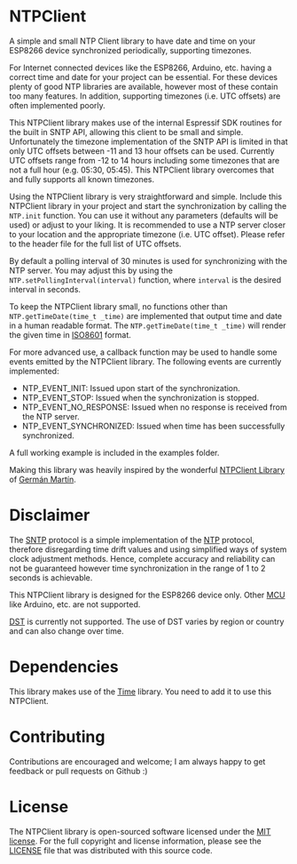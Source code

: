 # NTPClient

A simple and small NTP Client library to have date and time on your ESP8266 device synchronized periodically, supporting timezones.

For Internet connected devices like the ESP8266, Arduino, etc. having a correct time and date for your project can be essential. For these devices plenty of good NTP libraries are available, however most of these contain too many features. In addition, supporting timezones (i.e. UTC offsets) are often implemented poorly.

This NTPClient library makes use of the internal Espressif SDK routines for the built in SNTP API, allowing this client to be small and simple. Unfortunately the timezone implementation of the SNTP API is limited in that only UTC offsets between -11 and 13 hour offsets can be used. Currently UTC offsets range from -12 to 14 hours including some timezones that are not a full hour (e.g. 05:30, 05:45). This NTPClient library overcomes that and fully supports all known timezones.

Using the NTPClient library is very straightforward and simple. Include this NTPClient library in your project and start the synchronization by calling the `NTP.init` function. You can use it without any parameters (defaults will be used) or adjust to your liking. It is recommended to use a NTP server closer to your location and the appropriate timezone (i.e. UTC offset). Please refer to the header file for the full list of UTC offsets.

By default a polling interval of 30 minutes is used for synchronizing with the NTP server. You may adjust this by using the `NTP.setPollingInterval(interval)` function, where `interval` is the desired interval in seconds.

To keep the NTPClient library small, no functions other than `NTP.getTimeDate(time_t _time)` are implemented that output time and date in a human readable format. The `NTP.getTimeDate(time_t _time)` will render the given time in [ISO8601](https://en.wikipedia.org/wiki/ISO_8601) format.

For more advanced use, a callback function may be used to handle some events emitted by the NTPClient library. The following events are currently implemented:

- NTP_EVENT_INIT: Issued upon start of the synchronization.
- NTP_EVENT_STOP: Issued when the synchronization is stopped.
- NTP_EVENT_NO_RESPONSE: Issued when no response is received from the NTP server.
- NTP_EVENT_SYNCHRONIZED: Issued when time has been successfully synchronized.

A full working example is included in the examples folder.

Making this library was heavily inspired by the wonderful [NTPClient Library](https://github.com/gmag11/NtpClient) of [Germán Martín](https://github.com/gmag11).

# Disclaimer

The [SNTP](https://tools.ietf.org/html/rfc4330) protocol is a simple implementation of the [NTP](https://tools.ietf.org/html/rfc5905) protocol, therefore disregarding time drift values and using simplified ways of system clock adjustment methods. Hence, complete accuracy and reliability can not be guaranteed however time synchronization in the range of 1 to 2 seconds is achievable.

This NTPClient library is designed for the ESP8266 device only. Other [MCU](https://en.wikipedia.org/wiki/Microcontroller) like Arduino, etc. are not supported.

[DST](https://en.wikipedia.org/wiki/Daylight_saving_time) is currently not supported. The use of DST varies by region or country and can also change over time.

# Dependencies

This library makes use of the [Time](https://github.com/PaulStoffregen/Time.git) library. You need to add it to use this NTPClient.

# Contributing

Contributions are encouraged and welcome; I am always happy to get feedback or pull requests on Github :)

# License

The NTPClient library is open-sourced software licensed under the [MIT license](http://opensource.org/licenses/MIT). For the full copyright and license information, please see the [LICENSE](LICENSE) file that was distributed with this source code.
